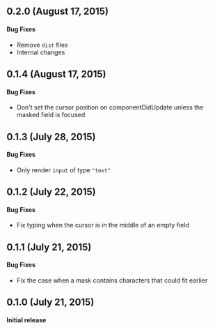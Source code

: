## 0.2.0 (August 17, 2015)

#### Bug Fixes
* Remove `dist` files
* Internal changes


## 0.1.4 (August 17, 2015)

#### Bug Fixes
* Don't set the cursor position on componentDidUpdate unless the masked field is focused


## 0.1.3 (July 28, 2015)

#### Bug Fixes
* Only render `input` of type `"text"`


## 0.1.2 (July 22, 2015)

#### Bug Fixes
* Fix typing when the cursor is in the middle of an empty field


## 0.1.1 (July 21, 2015)

#### Bug Fixes
* Fix the case when a mask contains characters that could fit earlier


## 0.1.0 (July 21, 2015)

#### Initial release
